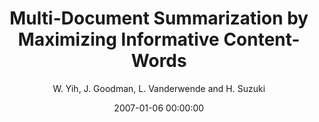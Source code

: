 ---
title: "Multi-Document Summarization by Maximizing Informative Content-Words"
collection: publications
permalink: /publication/2007-01-06-0019
date: 2007-01-06 00:00:00
author: 'W. Yih, J. Goodman, L. Vanderwende and H. Suzuki'
venue: 'IJCAI-2007'
---